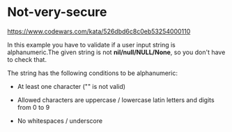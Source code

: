 # Not-very-secure
https://www.codewars.com/kata/526dbd6c8c0eb53254000110

In this example you have to validate if a user input string is alphanumeric.The given string is not **nil/null/NULL/None**, 
so you don't have to check that.

The string has the following conditions to be alphanumeric:

+ At least one character ("" is not valid)

+ Allowed characters are uppercase / lowercase latin letters and digits from 0 to 9

+ No whitespaces / underscore
